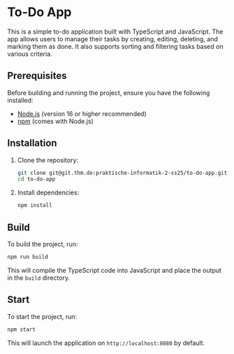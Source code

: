 # To-Do App

This is a simple to-do application built with TypeScript and JavaScript.
The app allows users to manage their tasks by creating, editing, deleting, and marking them as done.
It also supports sorting and filtering tasks based on various criteria.

## Prerequisites

Before building and running the project, ensure you have the following installed:

- [Node.js](https://nodejs.org/) (version 16 or higher recommended)
- [npm](https://www.npmjs.com/) (comes with Node.js)

## Installation

1. Clone the repository:
   ```bash
   git clone git@git.thm.de:praktische-informatik-2-ss25/to-do-app.git
   cd to-do-app
   ```

2. Install dependencies:
   ```bash
   npm install
   ```

## Build

To build the project, run:
```bash
npm run build
```

This will compile the TypeScript code into JavaScript and place the output in the `build` directory.

## Start

To start the project, run:
```bash
npm start
```

This will launch the application on `http://localhost:8080` by default.

